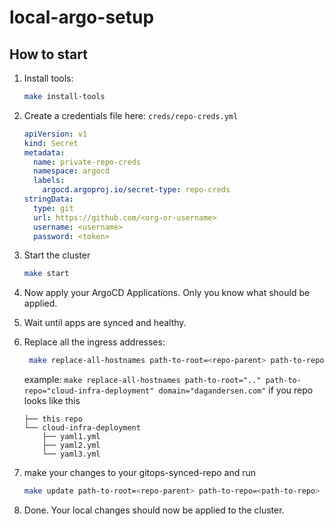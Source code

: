 # local-argo-setup

## How to start

1. Install tools:
   ```bash
   make install-tools
   ```

2. Create a credentials file here: `creds/repo-creds.yml`
   ```yml
   apiVersion: v1
   kind: Secret
   metadata:
     name: private-repo-creds
     namespace: argocd
     labels:
       argocd.argoproj.io/secret-type: repo-creds
   stringData:
     type: git
     url: https://github.com/<org-or-username>
     username: <username>
     password: <token>
   ```

3. Start the cluster
   ```bash
   make start
   ```

4. Now apply your ArgoCD Applications. Only you know what should be applied.

5. Wait until apps are synced and healthy.

6. Replace all the ingress addresses:
   ```bash
    make replace-all-hostnames path-to-root=<repo-parent> path-to-repo=<path-to-repo> domain=<the-domain-you-want-replaced>
    ```
    example: `make replace-all-hostnames path-to-root=".." path-to-repo="cloud-infra-deployment" domain="dagandersen.com"` if you repo looks like this
    ```
    ├── this repo
    └── cloud-infra-deployment
        ├── yaml1.yml
        ├── yaml2.yml
        └── yaml3.yml
    ```

7. make your changes to your gitops-synced-repo and run
   ```bash
   make update path-to-root=<repo-parent> path-to-repo=<path-to-repo>
   ```

8. Done. Your local changes should now be applied to the cluster. 
